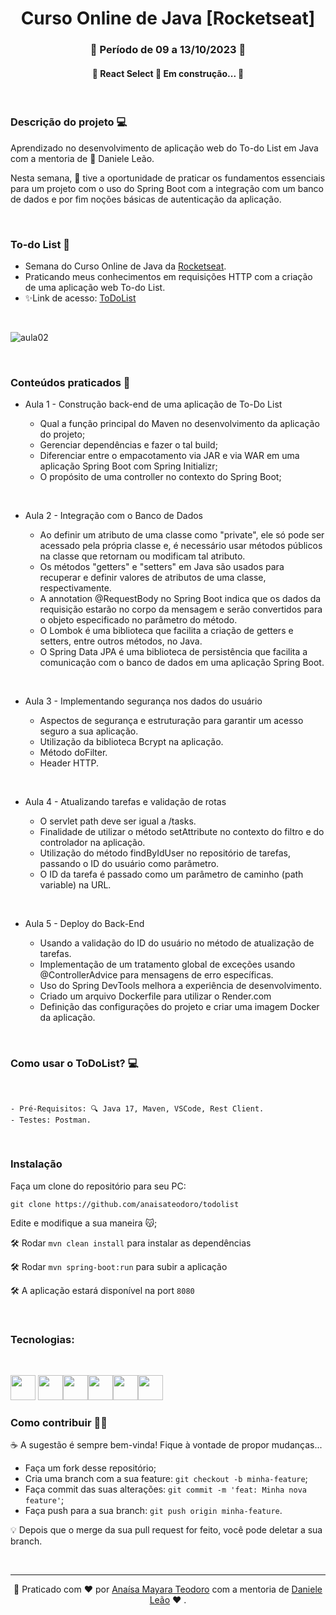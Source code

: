 <h1 align="center">Curso Online de Java [Rocketseat]</h1>
<h3 align="center"> 📓 Período de 09 a 13/10/2023 📌 </h3>

<h4 align="center"> 
	🚧  React Select 🚀 Em construção...  🚧
</h4>

<br>

### Descrição do projeto  💻



<p>Aprendizado no desenvolvimento de aplicação web do To-do List em Java com a mentoria de 💝 Daniele Leão.</p> 
<p>Nesta semana, 👩 tive a oportunidade de praticar os fundamentos essenciais para um projeto com o uso do Spring Boot com a integração com um banco de dados e por fim noções básicas de autenticação da aplicação.</p>

<br>

### To-do List 🚀

* Semana do Curso Online de Java da [Rocketseat](https://www.rocketseat.com.br/curso-gratuito-java).
* Praticando meus conhecimentos em requisições HTTP com a criação de uma aplicação web To-do List. 
* ✨Link de acesso: [ToDoList](https://www.rocketseat.com.br/)

<br>

![aula02](https://github.com/anaisateodoro/todolist/assets/70113922/259635b9-d922-49ff-adab-74631c2da245)

<br>

### Conteúdos praticados 📁

- Aula 1 - Construção back-end de uma aplicação de To-Do List

    *  Qual a função principal do Maven no desenvolvimento da aplicação do projeto;
	*  Gerenciar dependências e fazer o tal build;
	*  Diferenciar entre o empacotamento via JAR e via WAR em uma aplicação Spring Boot com Spring Initializr;
    *  O propósito de uma controller no contexto do Spring Boot;

<br>

- Aula 2 - Integração com o Banco de Dados

    *  Ao definir um atributo de uma classe como "private", ele só pode ser acessado pela própria classe e, é necessário usar métodos públicos na classe que retornam ou modificam tal atributo.
    * Os métodos "getters" e "setters" em Java são usados para recuperar e definir valores de atributos de uma classe, respectivamente.
    * A annotation @RequestBody no Spring Boot indica que os dados da requisição estarão no corpo da mensagem e serão convertidos para o objeto especificado no parâmetro do método.
    * O Lombok é uma biblioteca que facilita a criação de getters e setters, entre outros métodos, no Java.
    * O Spring Data JPA é uma biblioteca de persistência que facilita a comunicação com o banco de dados em uma aplicação Spring Boot.

<br>

- Aula 3 - Implementando segurança nos dados do usuário

    *  Aspectos de segurança e estruturação para garantir um acesso seguro a sua aplicação.
    *  Utilização da biblioteca Bcrypt na aplicação.
    *  Método doFilter.
    *  Header HTTP.

<br>

- Aula 4 - Atualizando tarefas e validação de rotas

    * O servlet path deve ser igual a /tasks.
    * Finalidade de utilizar o método setAttribute no contexto do filtro e do controlador na aplicação. 
    * Utilização do método findByIdUser no repositório de tarefas, passando o ID do usuário como parâmetro.
    * O ID da tarefa é passado como um parâmetro de caminho (path variable) na URL.
<br>

- Aula 5 - Deploy do Back-End

    * Usando a validação do ID do usuário no método de atualização de tarefas.
    * Implementação de um tratamento global de exceções usando @ControllerAdvice para mensagens de erro específicas.
    * Uso do Spring DevTools melhora a experiência de desenvolvimento. 
    * Criado um arquivo Dockerfile para utilizar o Render.com
    * Definição das configurações do projeto e criar uma imagem Docker da aplicação.
    
<br>

### Como usar o ToDoList? 💻

<br>

    - Pré-Requisitos: 🔍 Java 17, Maven, VSCode, Rest Client.
    - Testes: Postman.
   


<br>

   ### Instalação

   Faça um clone do repositório para seu PC:

   `git clone https://github.com/anaisateodoro/todolist`

   Edite e modifique a sua maneira 😽;

   🛠️ Rodar `mvn clean install` para instalar as dependências
   
   🛠️ Rodar `mvn spring-boot:run` para subir a aplicação

   🛠️ A aplicação estará disponível na port 
   `8080`


<br>

### Tecnologias:

<br>

 <img src="https://cdn.jsdelivr.net/gh/devicons/devicon/icons/java/java-original-wordmark.svg" width="40" height="40"/> <img src="https://cdn.jsdelivr.net/gh/devicons/devicon/icons/html5/html5-original-wordmark.svg" width="40" height="40" /><img src="https://cdn.jsdelivr.net/gh/devicons/devicon/icons/css3/css3-original-wordmark.svg" width="40" height="40" /><img src="https://cdn.jsdelivr.net/gh/devicons/devicon/icons/spring/spring-original-wordmark.svg" width="40" height="40" /><img src="https://user-images.githubusercontent.com/110836621/190701017-85e7b3f4-1f04-4315-8277-95421bdc203c.png" width="40" height="40"/><img src="https://www.svgrepo.com/show/354051/maven.svg" width="40" height="40"/> 
<br>

 ### Como contribuir 🙆‍♀️

 <p> ☕ A sugestão é sempre bem-vinda! Fique à vontade de propor mudanças...</p>

- Faça um fork desse repositório;
- Cria uma branch com a sua feature: `git checkout -b minha-feature`;
- Faça commit das suas alterações: `git commit -m 'feat: Minha nova feature'`;
- Faça push para a sua branch: `git push origin minha-feature`.

💡 Depois que o merge da sua pull request for feito, você pode deletar a sua branch.

<br>

---


<div style="text-align: center;">

 🔗 Praticado com ♥ por [Anaísa Mayara Teodoro](https://github.com/anaisateodoro) com a mentoria de [Daniele Leão](https://github.com/danileao)  ♥ .

</div>



